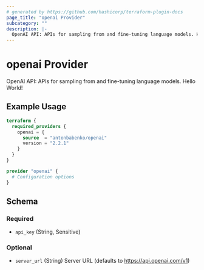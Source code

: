 ```yaml
---
# generated by https://github.com/hashicorp/terraform-plugin-docs
page_title: "openai Provider"
subcategory: ""
description: |-
  OpenAI API: APIs for sampling from and fine-tuning language models. Hello World!
---
```


# openai Provider

OpenAI API: APIs for sampling from and fine-tuning language models. Hello World!

## Example Usage

```terraform
terraform {
  required_providers {
    openai = {
      source  = "antonbabenko/openai"
      version = "2.2.1"
    }
  }
}

provider "openai" {
  # Configuration options
}
```

<!-- schema generated by tfplugindocs -->
## Schema

### Required

- `api_key` (String, Sensitive)

### Optional

- `server_url` (String) Server URL (defaults to https://api.openai.com/v1)
